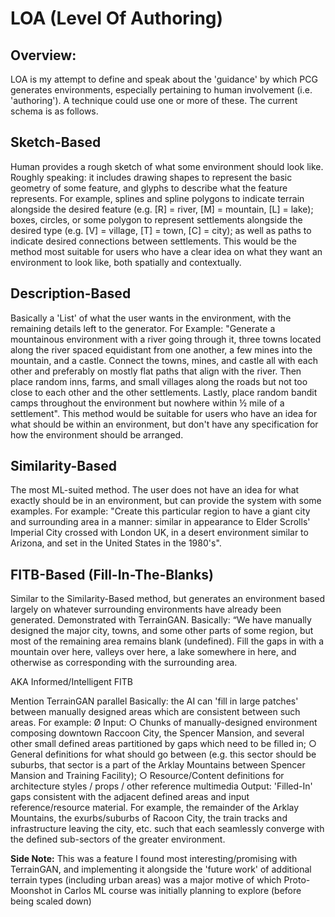 # LOA (Level Of Authoring)

## Overview: 

LOA is my attempt to define and speak about the 'guidance' by which PCG generates environments, especially pertaining to human involvement (i.e. 'authoring'). A technique could use one or more of these. The current schema is as follows.

## Sketch-Based

Human provides a rough sketch of what some environment should look like. Roughly speaking: it includes drawing shapes to represent the basic geometry of some feature, and glyphs to describe what the feature represents. For example, splines and spline polygons to indicate terrain alongside the desired feature (e.g. [R] = river, [M] = mountain, [L] = lake); boxes, circles, or some polygon to represent settlements alongside the desired type (e.g. [V] = village, [T] = town, [C] = city); as well as paths to indicate desired connections between settlements. This would be the method most suitable for users who have a clear idea on what they want an environment to look like, both spatially and contextually.

## Description-Based

Basically a 'List' of what the user wants in the environment, with the remaining details left to the generator. For Example: "Generate a mountainous environment with a river going through it, three towns located along the river spaced equidistant from one another, a few mines into the mountain, and a castle. Connect the towns, mines, and castle all with each other and preferably on mostly flat paths that align with the river. Then place random inns, farms, and small villages along the roads but not too close to each other and the other settlements. Lastly, place random bandit camps throughout the environment but nowhere within ½ mile of a settlement". This method would be suitable for users who have an idea for what should be within an environment, but don't have any specification for how the environment should be arranged.

## Similarity-Based

The most ML-suited method. The user does not have an idea for what exactly should be in an environment, but can provide the system with some examples. For example: "Create this particular region to have a giant city and surrounding area in a manner: similar in appearance to Elder Scrolls' Imperial City crossed with London UK, in a desert environment similar to Arizona, and set in the United States in the 1980's".

## FITB-Based (Fill-In-The-Blanks)

Similar to the Similarity-Based method, but generates an environment based largely on whatever surrounding environments have already been generated. Demonstrated with TerrainGAN. Basically: “We have manually designed the major city, towns, and some other parts of some region, but most of the remaining area remains blank (undefined). Fill the gaps in with a mountain over here, valleys over here, a lake somewhere in here, and otherwise as corresponding with the surrounding area.

AKA Informed/Intelligent FITB

Mention TerrainGAN parallel
Basically: the AI can 'fill in large patches' between manually designed areas which are consistent between such areas. For example:
        Ø Input:
                ○ Chunks of manually-designed environment composing downtown Raccoon City, the Spencer Mansion, and several other small defined areas partitioned by gaps which need to be filled in;
                ○ General definitions for what should go between (e.g. this sector should be suburbs, that sector is a part of the Arklay Mountains between Spencer Mansion and Training Facility);
                ○ Resource/Content definitions for architecture styles / props / other reference multimedia
Output: 'Filled-In' gaps consistent with the adjacent defined areas and input reference/resource material. For example, the remainder of the Arklay Mountains, the exurbs/suburbs of Racoon City, the train tracks and infrastructure leaving the city, etc. such that each seamlessly converge with the defined sub-sectors of the greater environment.

**Side Note:** This was a feature I found most interesting/promising with TerrainGAN, and implementing it alongside the 'future work' of additional terrain types (including urban areas) was a major motive of which Proto-Moonshot in Carlos ML course was initially planning to explore (before being scaled down)


